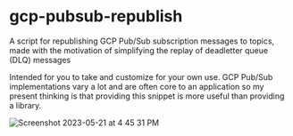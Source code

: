 # gcp-pubsub-republish
A script for republishing GCP Pub/Sub subscription messages to topics, made with the motivation of simplifying the replay of deadletter queue (DLQ) messages

Intended for you to take and customize for your own use.  GCP Pub/Sub implementations vary a lot and are often core to an application so my present thinking is that providing this snippet is more useful than providing a library.

![Screenshot 2023-05-21 at 4 45 31 PM](https://github.com/sirrodgepodge/gcp-pubsub-republish/assets/7177292/f4c39570-3631-40fc-bd6a-d8432537f8f9)
